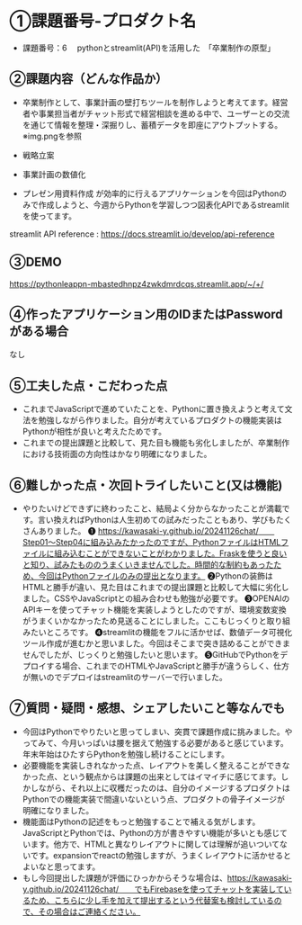



# ①課題番号-プロダクト名

- 課題番号：6 　pythonとstreamlit(API)を活用した　「卒業制作の原型」

## ②課題内容（どんな作品か）

- 卒業制作として、事業計画の壁打ちツールを制作しようと考えてます。経営者や事業担当者がチャット形式で経営相談を進める中で、ユーザーとの交流を通じて情報を整理・深掘りし、蓄積データを即座にアウトプットする。
※img.pngを参照

- 戦略立案
- 事業計画の数値化
- プレゼン用資料作成
が効率的に行えるアプリケーションを今回はPythonのみで作成しようと、今週からPythonを学習しつつ図表化APIであるstreamlitを使ってます。

streamlit API reference :  https://docs.streamlit.io/develop/api-reference

## ③DEMO

https://pythonleappn-mbastedhnpz4zwkdmrdcqs.streamlit.app/~/+/

## ④作ったアプリケーション用のIDまたはPasswordがある場合

なし

## ⑤工夫した点・こだわった点

- これまでJavaScriptで進めていたことを、Pythonに置き換えようと考えて文法を勉強しながら作りました。自分が考えているプロダクトの機能実装はPythonが相性が良いと考えたためです。
- これまでの提出課題と比較して、見た目も機能も劣化しましたが、卒業制作における技術面の方向性はかなり明確になりました。

## ⑥難しかった点・次回トライしたいこと(又は機能)

- やりたいけどできずに終わったこと、結局よく分からなかったことが満載です。言い換えればPythonは人生初めての試みだったこともあり、学びもたくさんありました。
❶ https://kawasaki-y.github.io/20241126chat/　　Step01〜Step04に組み込みたかったのですが、PythonファイルはHTMLファイルに組み込むことができないことがわかりました。Fraskを使うと良いと知り、試みたもののうまくいきませんでした。時間的な制約もあったため、今回はPythonファイルのみの提出となります。
❷Pythonの装飾はHTMLと勝手が違い、見た目はこれまでの提出課題と比較して大幅に劣化しました。CSSやJavaScriptとの組み合わせも勉強が必要です。
❸OPENAIのAPIキーを使ってチャット機能を実装しようとしたのですが、環境変数変換がうまくいかなかったため見送ることにしました。ここもじっくりと取り組みたいところです。
❹streamlitの機能をフルに活かせば、数値データ可視化ツール作成が進むかと思いました。今回はそこまで突き詰めることができませんでしたが、じっくりと勉強したいと思います。
❺GitHubでPythonをデプロイする場合、これまでのHTMLやJavaScriptと勝手が違うらしく、仕方が無いのでデプロイはstreamlitのサーバーで行いました。




## ⑦質問・疑問・感想、シェアしたいこと等なんでも

- 今回はPythonでやりたいと思ってしまい、突貫で課題作成に挑みました。やってみて、今月いっぱいは腰を据えて勉強する必要があると感じています。年末年始はひたすらPythonを勉強し続けることにします。
- 必要機能を実装しきれなかった点、レイアウトを美しく整えることができなかった点、という観点からは課題の出来としてはイマイチに感じてます。しかしながら、それ以上に収穫だったのは、自分のイメージするプロダクトはPythonでの機能実装で間違いないという点、プロダクトの骨子イメージが明確になりました。
- 機能面はPythonの記述をもっと勉強することで補える気がします。JavaScriptとPythonでは、Pythonの方が書きやすい機能が多いとも感じています。他方で、HTMLと異なりレイアウトに関しては理解が追いついてないです。expansionでreactの勉強しますが、うまくレイアウトに活かせるとよいなと思ってます。
- もし今回提出した課題が評価にひっかからそうな場合は、https://kawasaki-y.github.io/20241126chat/　　でもFirebaseを使ってチャットを実装しているため、こちらに少し手を加えて提出するという代替案も検討しているので、その場合はご連絡ください。

